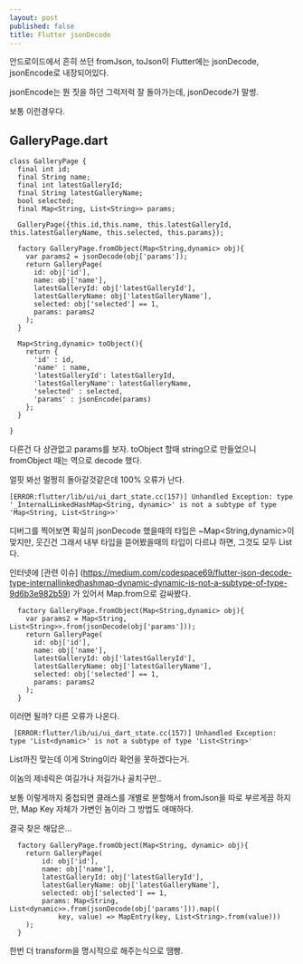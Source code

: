 ```yaml
---
layout: post
published: false
title: Flutter jsonDecode
---
```

안드로이드에서 흔히 쓰던 fromJson, toJson이 Flutter에는 jsonDecode, jsonEncode로 내장되어있다.

jsonEncode는 뭔 짓을 하던 그럭저럭 잘 돌아가는데, jsonDecode가 말썽.

보통 이런경우다.

## GalleryPage.dart
```
class GalleryPage {
  final int id;
  final String name;
  final int latestGalleryId;
  final String latestGalleryName;
  bool selected;
  final Map<String, List<String>> params;

  GalleryPage({this.id,this.name, this.latestGalleryId, this.latestGalleryName, this.selected, this.params});

  factory GalleryPage.fromObject(Map<String,dynamic> obj){
    var params2 = jsonDecode(obj['params']);
    return GalleryPage(
      id: obj['id'],
      name: obj['name'],
      latestGalleryId: obj['latestGalleryId'],
      latestGalleryName: obj['latestGalleryName'],
      selected: obj['selected'] == 1,
      params: params2
    );
  }

  Map<String,dynamic> toObject(){
    return {
      'id' : id,
      'name' : name,
      'latestGalleryId': latestGalleryId,
      'latestGalleryName': latestGalleryName,
      'selected' : selected,
      'params' : jsonEncode(params)
    };
  }

}
```

다른건 다 상관없고 params를 보자. toObject 할때 string으로 만들었으니 fromObject 때는 역으로 decode 했다.

얼핏 봐선 멀쩡히 돌아갈것같은데 100% 오류가 난다.

```
[ERROR:flutter/lib/ui/ui_dart_state.cc(157)] Unhandled Exception: type '_InternalLinkedHashMap<String, dynamic>' is not a subtype of type 'Map<String, List<String>>'
```

디버그를 찍어보면 확실히 jsonDecode 했을때의 타입은 ~Map<String,dynamic>이 맞지만, 웃긴건 그래서 내부 타입을 뜯어봤을때의 타입이 다르냐 하면, 그것도 모두 List다.

인터넷에 [관련 이슈] (https://medium.com/codespace69/flutter-json-decode-type-internallinkedhashmap-dynamic-dynamic-is-not-a-subtype-of-type-9d6b3e982b59) 가 있어서 Map.from으로 감싸봤다.

```
  factory GalleryPage.fromObject(Map<String,dynamic> obj){
    var params2 = Map<String, List<String>>.from(jsonDecode(obj['params']));
    return GalleryPage(
      id: obj['id'],
      name: obj['name'],
      latestGalleryId: obj['latestGalleryId'],
      latestGalleryName: obj['latestGalleryName'],
      selected: obj['selected'] == 1,
      params: params2
    );
  }
```

이러면 될까? 다른 오류가 나온다.

```
 [ERROR:flutter/lib/ui/ui_dart_state.cc(157)] Unhandled Exception: type 'List<dynamic>' is not a subtype of type 'List<String>'
```

List까진 맞는데 이게 String이라 확언을 못하겠다는거.

이놈의 제네릭은 여길가나 저길가나 골치구만..

보통 이렇게까지 중첩되면 클래스를 개별로 분할해서 fromJson을 따로 부르게끔 하지만, Map Key 자체가 가변인 놈이라 그 방법도 애매하다.

결국 찾은 해답은...

```
  factory GalleryPage.fromObject(Map<String, dynamic> obj){
    return GalleryPage(
        id: obj['id'],
        name: obj['name'],
        latestGalleryId: obj['latestGalleryId'],
        latestGalleryName: obj['latestGalleryName'],
        selected: obj['selected'] == 1,
        params: Map<String, List<dynamic>>.from(jsonDecode(obj['params'])).map((
            key, value) => MapEntry(key, List<String>.from(value)))
    );
  }
```

한번 더 transform을 명시적으로 해주는식으로 땜빵.




